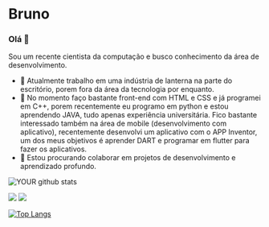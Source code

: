 # Bruno

### Olá 👋
Sou um recente cientista da computação e busco conhecimento da área de desenvolvimento.
- 🔭 Atualmente trabalho em uma indústria de lanterna na parte do escritório, porem fora da área da tecnologia por enquanto.
- 🌱 No momento faço bastante front-end com HTML e CSS e já programei em C++, porem recentemente eu programo em python e estou aprendendo JAVA, tudo apenas experiência universitária. 
Fico bastante interessado também na área de mobile (desenvolvimento com aplicativo), recentemente desenvolvi um aplicativo com o APP Inventor, um dos meus objetivos é aprender DART e programar em flutter para fazer os aplicativos.
- 🤝 Estou procurando colaborar em projetos de desenvolvimento e aprendizado profundo.

![YOUR github stats](https://github-readme-stats.vercel.app/api?username=Nexterzin)

[<img src="https://img.shields.io/badge/linkedin-%230077B5.svg?&style=for-the-badge&logo=linkedin&logoColor=white" />](https://www.linkedin.com/in/bruno-vinicius-03179219b/) [<img src = "https://img.shields.io/badge/instagram-%23E4405F.svg?&style=for-the-badge&logo=instagram&logoColor=white">](https://www.instagram.com/bru_vinii/)

[![Top Langs](https://github-readme-stats.vercel.app/api/top-langs/?Nexterzin=anuraghazra&langs_count=8)](https://github.com/anuraghazra/github-readme-stats)

